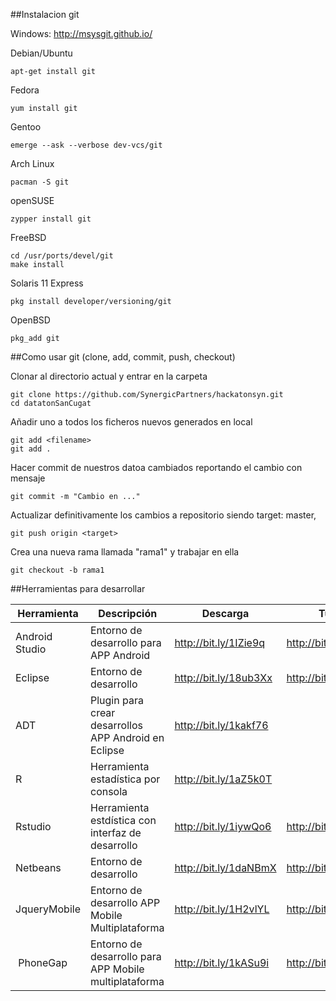 
##Instalacion git

Windows: http://msysgit.github.io/

Debian/Ubuntu

    apt-get install git

Fedora

    yum install git

Gentoo

    emerge --ask --verbose dev-vcs/git

Arch Linux

    pacman -S git

openSUSE

    zypper install git

FreeBSD

    cd /usr/ports/devel/git
    make install

Solaris 11 Express

    pkg install developer/versioning/git

OpenBSD

    pkg_add git

##Como usar git (clone, add, commit, push, checkout)

Clonar al directorio actual y entrar en la carpeta

    git clone https://github.com/SynergicPartners/hackatonsyn.git
    cd datatonSanCugat
Añadir uno a todos los ficheros nuevos generados en local

    git add <filename>
    git add .

Hacer commit de nuestros datoa cambiados reportando el cambio con mensaje

    git commit -m "Cambio en ..."

Actualizar definitivamente los cambios a repositorio siendo target: master, <nombre del branch el cual estamos trabajando>

    git push origin <target>

Crea una nueva rama llamada "rama1" y trabajar en ella

    git checkout -b rama1

##Herramientas para desarrollar

| Herramienta |	Descripción | Descarga	| Tutorial |
|------------|--------------|-----------|----------|
| Android Studio | Entorno de desarrollo para APP Android |	http://bit.ly/1IZie9q |	http://bit.ly/1HmYsX8 |
| Eclipse |	Entorno de desarrollo |	http://bit.ly/18ub3Xx |	http://bit.ly/1H2vqM7 |
| ADT |	Plugin para crear desarrollos APP Android en Eclipse | http://bit.ly/1kakf76 |	
| R	| Herramienta estadística por consola | http://bit.ly/1aZ5k0T |
| Rstudio |	Herramienta estdística con interfaz de desarrollo |	http://bit.ly/1iywQo6 |	http://bit.ly/1aNcp3J |
| Netbeans | Entorno de desarrollo | http://bit.ly/1daNBmX | http://bit.ly/1DDhxTe |
| JqueryMobile | Entorno de desarrollo APP Mobile Multiplataforma |	http://bit.ly/1H2vlYL |	http://bit.ly/1yq94mt |
| PhoneGap | Entorno de desarrollo para APP Mobile multiplataforma |	http://bit.ly/1kASu9i |	http://bit.ly/1I9adi0 |




